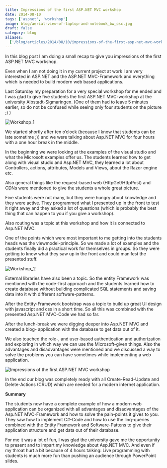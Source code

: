 ```yaml
---
title: Impressions of the first ASP.NET MVC workshop
date: 2014-08-10
tags: ['aspnet', 'workshop']
image: blog/aerial-view-of-laptop-and-notebook_bw_osc.jpg
draft: false
category: blog
aliases:
  ['/blog/articles/2014/08/10/impressions-of-the-first-asp-net-mvc-workshop/']
---
```


In this blog post I am doing a small recap to give you impressions of the first ASP.NET MVC workshop.

Even when I am not doing it in my current project at work I am very interested in ASP.NET and the ASP.NET MVC-Framework and everything which is needed to build modern web based applications.

Last Saturday my preparation for a very special workshop for me ended and I was glad to give five students the first ASP.NET MVC-workshop at the university Albstadt-Sigmaringen. (One of them had to leave 5 minutes earlier, so do not be confused while seeing only four students on the picture ;) )

![Workshop_1](https://cdn.offering.solutions/img/articles/2014-08-10/Workshop_1.png)

We started shortly after ten o’clock (because I know that students can be late sometime ;)) and we were talking about Asp.NET MVC for four hours with a one hour break in the middle.

In the beginning we were looking at the examples of the visual studio and what the Microsoft examples offer us. The students learned how to get along with visual studio and Asp.NET MVC, they learned a lot about Controllers, actions, attributes, Models and Views, about the Razor engine etc.

Also general things like the request-based web (HttpGet/HttpPost) and CDNs were mentioned to give the students a whole great picture.

Five students were not many, but they were hungry about knowledge and they were active. They programmed what I presented up in the front to test it right away and they asked a lot of questions (which is probably the best thing that can happen to you if you give a workshop).

Also routing was a topic at this workshop and how it is connected to Asp.NET MVC.

One of the points which were most important to me getting into the students heads was the viewmodel-principle. So we made a lot of examples and the students finally did a practical work for themselves in groups. So they were getting to know what they saw up in the front and could manifest the presented stuff.

![Workshop_2](https://cdn.offering.solutions/img/articles/2014-08-10/Workshop_2.png)

External libraries have also been a topic. So the entity Framework was mentioned with the code-first approach and the students learned how to create database without building complicated SQL statements and saving data into it with different software-patterns.

After the Entity-Framework bootstrap was a topic to build up great UI design with javascript and css in a short time. So all this was combined with the presented Asp.NET MVC-Code we had so far.

After the lunch-break we were digging deeper into Asp.NET MVC and created a blog- application with the database to get data out of it.

We also touched the role-, and user-based authentication and authorization and exploring in which way we can use the Microsoft-given things. Also the advantages and disadvantages were mentioned and we discussed a way to solve the problems you can have sometimes while implementing a web application.

![Impressions of the first ASP.NET MVC workshop](https://cdn.offering.solutions/img/articles/2014-08-10/Workshop_3.png)

In the end our blog was completely ready with all Create-Read-Update and Delete-Actions (CRUD) which are needed for a modern internet application.

**Summary**

The students now have a complete example of how a modern web application can be organized with all advantages and disadvantages of the Asp.NET MVC-Framework and how to solve the pain-points it gives to you. They saw how to implement C#-Code and how to use the linq-queries combined with the Entity Framework and Software-Pattens to give their application structure and get data out of their database.

For me it was a lot of fun, I was glad the university gave me the opportunity to present and to impart my knowledge about Asp.NET MVC. And even if my throat hurt a bit because of 4 hours talking: Live programming with students is much more fun than pushing an audience through PowerPoint slides.
